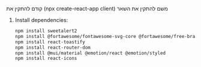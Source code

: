 קודם להתקין את (npx create-react-app client)
משם להתקין את השאר
1. Install dependencies:

   ```bash
   npm install sweetalert2
   npm install @fortawesome/fontawesome-svg-core @fortawesome/free-brands-svg-icons @fortawesome/free-solid-svg-icons @fortawesome/react-fontawesome
   npm install react-toastify
   npm install react-router-dom
   npm install @mui/material @emotion/react @emotion/styled
   npm install react-icons
   ```


